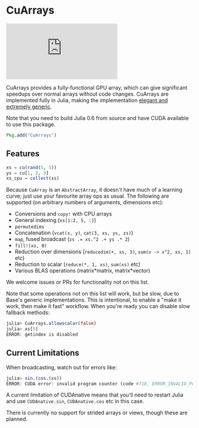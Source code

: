 # CuArrays

[![][buildbot-julia06-img]][buildbot-julia06-url]

[buildbot-julia06-img]: http://ci.maleadt.net/shields/build.php?builder=CuArrays-julia06-x86-64bit&name=julia%200.6
[buildbot-julia06-url]: http://ci.maleadt.net/shields/url.php?builder=CuArrays-julia06-x86-64bit

CuArrays provides a fully-functional GPU array, which can give significant speedups over normal arrays without code changes. CuArrays are implemented fully in Julia, making the implementation [elegant and extremely generic](http://mikeinnes.github.io/2017/08/24/cudanative.html).

Note that you need to build Julia 0.6 from source and have CUDA available to use this package.

```julia
Pkg.add("CuArrays")
```

## Features

```julia
xs = cu(rand(5, 5))
ys = cu[1, 2, 3]
xs_cpu = collect(xs)
```

Because `CuArray` is an `AbstractArray`, it doesn't have much of a learning curve; just use your favourite array ops as usual. The following are supported (on arbitrary numbers of arguments, dimensions etc):

* Conversions and `copy!` with CPU arrays
* General indexing (`xs[1:2, 5, :]`)
* `permutedims`
* Concatenation (`vcat(x, y)`, `cat(3, xs, ys, zs)`)
* `map`, fused broadcast (`zs .= xs.^2 .+ ys .* 2`)
* `fill!(xs, 0)`
* Reduction over dimensions (`reducedim(+, xs, 3)`, `sum(x -> x^2, xs, 1)` etc)
* Reduction to scalar (`reduce(*, 1, xs)`, `sum(xs)` etc)
* Various BLAS operations (matrix\*matrix, matrix\*vector)

We welcome issues or PRs for functionality not on this list.

Note that some operations not on this list will work, but be slow, due to Base's generic implementations. This is intentional, to enable a "make it work, then make it fast" workflow. When you're ready you can disable slow fallback methods:

```julia
julia> CuArrays.allowscalar(false)
julia> xs[5]
ERROR: getindex is disabled
```

## Current Limitations

When broadcasting, watch out for errors like:

```julia
julia> sin.(cos.(xs))
ERROR: CUDA error: invalid program counter (code #718, ERROR_INVALID_PC)
```

A current limitation of CUDAnative means that you'll need to restart Julia and use `CUDAnative.sin`, `CUDAnative.cos` etc in this case.

There is currently no support for strided arrays or views, though these are planned.
